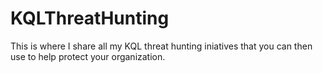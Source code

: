 # KQLThreatHunting

This is where I share all my KQL threat hunting iniatives that you can then use to help protect your organization.
